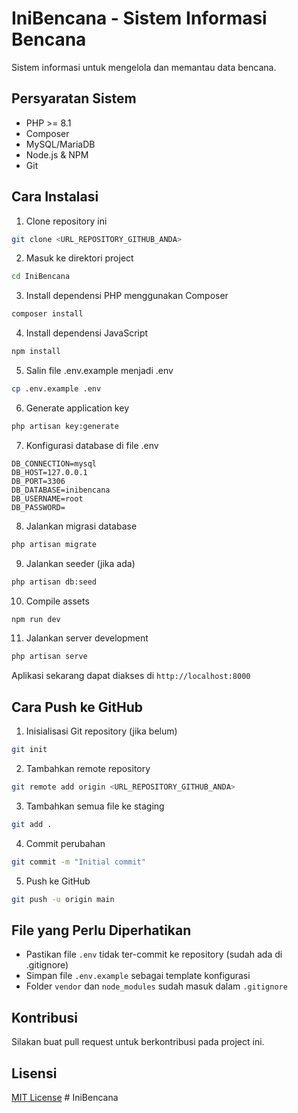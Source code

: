 # IniBencana - Sistem Informasi Bencana

Sistem informasi untuk mengelola dan memantau data bencana.

## Persyaratan Sistem
- PHP >= 8.1
- Composer
- MySQL/MariaDB
- Node.js & NPM
- Git

## Cara Instalasi

1. Clone repository ini
```bash
git clone <URL_REPOSITORY_GITHUB_ANDA>
```

2. Masuk ke direktori project
```bash
cd IniBencana
```

3. Install dependensi PHP menggunakan Composer
```bash
composer install
```

4. Install dependensi JavaScript
```bash
npm install
```

5. Salin file .env.example menjadi .env
```bash
cp .env.example .env
```

6. Generate application key
```bash
php artisan key:generate
```

7. Konfigurasi database di file .env
```
DB_CONNECTION=mysql
DB_HOST=127.0.0.1
DB_PORT=3306
DB_DATABASE=inibencana
DB_USERNAME=root
DB_PASSWORD=
```

8. Jalankan migrasi database
```bash
php artisan migrate
```

9. Jalankan seeder (jika ada)
```bash
php artisan db:seed
```

10. Compile assets
```bash
npm run dev
```

11. Jalankan server development
```bash
php artisan serve
```

Aplikasi sekarang dapat diakses di `http://localhost:8000`

## Cara Push ke GitHub

1. Inisialisasi Git repository (jika belum)
```bash
git init
```

2. Tambahkan remote repository
```bash
git remote add origin <URL_REPOSITORY_GITHUB_ANDA>
```

3. Tambahkan semua file ke staging
```bash
git add .
```

4. Commit perubahan
```bash
git commit -m "Initial commit"
```

5. Push ke GitHub
```bash
git push -u origin main
```

## File yang Perlu Diperhatikan

- Pastikan file `.env` tidak ter-commit ke repository (sudah ada di .gitignore)
- Simpan file `.env.example` sebagai template konfigurasi
- Folder `vendor` dan `node_modules` sudah masuk dalam `.gitignore`

## Kontribusi

Silakan buat pull request untuk berkontribusi pada project ini.

## Lisensi

[MIT License](LICENSE)
#   I n i B e n c a n a  
 